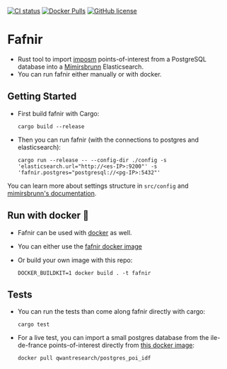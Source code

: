 [![CI status](https://github.com/Qwant/fafnir/workflows/Fafnir%20CI/badge.svg)](https://github.com/Qwant/fafnir)
[![Docker Pulls](https://img.shields.io/docker/pulls/qwantresearch/fafnir.svg)](https://hub.docker.com/r/qwantresearch/fafnir/)
[![GitHub license](https://img.shields.io/github/license/Qwant/fafnir.svg)](https://github.com/Qwant/fafnir/blob/master/LICENSE)

# Fafnir

- Rust tool to import [imposm](https://github.com/omniscale/imposm3) points-of-interest from a PostgreSQL database into a [Mímirsbrunn](https://github.com/CanalTP/mimirsbrunn/) Elasticsearch.
- You can run fafnir either manually or with docker.

## Getting Started

- First build fafnir with Cargo:

  ```shell
  cargo build --release
  ```
- Then you can run fafnir (with the connections to postgres and elasticsearch):

  ```shell
  cargo run --release -- --config-dir ./config -s 'elasticsearch.url="http://<es-IP>:9200"' -s 'fafnir.postgres="postgresql://<pg-IP>:5432"'
  ```

You can learn more about settings structure in `src/config` and
[mimirsbrunn's documentation](https://github.com/CanalTP/mimirsbrunn/blob/master/docs/indexing.md).

## Run with docker :whale:

- Fafnir can be used with [docker](https://www.docker.com/) as well.
- You can either use the [fafnir docker image](https://hub.docker.com/r/qwantresearch/fafnir/)
- Or build your own image with this repo:

  ```shell
  DOCKER_BUILDKIT=1 docker build . -t fafnir
  ```

## Tests

- You can run the tests than come along fafnir directly with cargo:

  ```shell
  cargo test
  ```

- For a live test, you can import a small postgres database from the ile-de-france points-of-interest directly from [this docker image](https://hub.docker.com/r/qwantresearch/postgres_poi_idf/):

  ```shell
  docker pull qwantresearch/postgres_poi_idf
  ```

